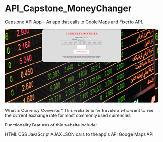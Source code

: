 # API_Capstone_MoneyChanger

Capstone API App - An app that calls to Goole Maps and Fixer.io API.

<img src="https://github.com/ChanceSharp/API_Capstone_MoneyChanger/blob/master/MoneyChanger.png" >

What is Currency Converter?
This website is for travelers who want to see the current exchange rate for most commonly used currencies.

Functionality
Features of this website include:

HTML
CSS
JavaScript
AJAX JSON calls to the app's API
Google Maps API


